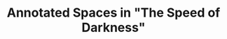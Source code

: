 ---
layout: manifest
title: Annotated Spaces in "The Speed of Darkness"
manifest_name: annotated-spaces-in-the-speed-of-darkness-

---